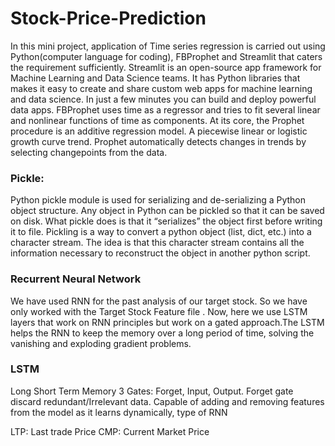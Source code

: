 # Stock-Price-Prediction

In this mini project, application of Time series regression  is carried out using Python(computer language for coding), FBProphet and Streamlit that caters the requirement sufficiently. Streamlit is an open-source app framework for Machine Learning and Data Science teams. It has Python libraries that makes it easy to create and share custom web apps for machine learning and data science. In just a few minutes you can build and deploy powerful data apps. FBProphet uses time as a regressor and tries to fit several linear and nonlinear functions of time as components. At its core, the Prophet procedure is an additive regression model. A piecewise linear or logistic growth curve trend. Prophet automatically detects changes in trends by selecting changepoints from the data.

### Pickle:
Python pickle module is used for serializing and de-serializing a Python object structure. Any object in Python can be pickled so that it can be saved on disk. What pickle does is that it “serializes” the object first before writing it to file. Pickling is a way to convert a python object (list, dict, etc.) into a character stream. The idea is that this character stream contains all the information necessary to reconstruct the object in another python script.

### Recurrent Neural Network
We have used RNN for the past analysis of our target stock. So we have only worked with the Target Stock Feature file . Now, here we use LSTM layers that work on RNN principles but work on a gated approach.The LSTM helps the RNN to keep the memory over a long period of time, solving the vanishing and exploding gradient problems.

### LSTM
Long Short Term Memory
3 Gates: Forget, Input, Output. 
Forget gate discard redundant/Irrelevant data.
Capable of adding and removing features from the model as it learns dynamically, type of RNN

LTP: Last trade Price 
CMP: Current Market Price
